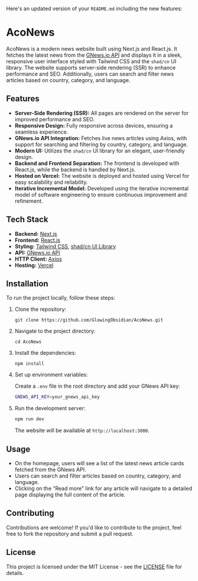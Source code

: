 Here's an updated version of your `README.md` including the new features:

# AcoNews

AcoNews is a modern news website built using Next.js and React.js. It fetches the latest news from the [GNews.io API](https://gnews.io/) and displays it in a sleek, responsive user interface styled with Tailwind CSS and the `shad/cn` UI library. The website supports server-side rendering (SSR) to enhance performance and SEO. Additionally, users can search and filter news articles based on country, category, and language.

## Features

- **Server-Side Rendering (SSR):** All pages are rendered on the server for improved performance and SEO.
- **Responsive Design:** Fully responsive across devices, ensuring a seamless experience.
- **GNews.io API Integration:** Fetches live news articles using Axios, with support for searching and filtering by country, category, and language.
- **Modern UI:** Utilizes the `shad/cn` UI library for an elegant, user-friendly design.
- **Backend and Frontend Separation:** The frontend is developed with React.js, while the backend is handled by Next.js.
- **Hosted on Vercel:** The website is deployed and hosted using Vercel for easy scalability and reliability.
- **Iterative Incremental Model:** Developed using the iterative incremental model of software engineering to ensure continuous improvement and refinement.

## Tech Stack

- **Backend:** [Next.js](https://nextjs.org/)
- **Frontend:** [React.js](https://reactjs.org/)
- **Styling:** [Tailwind CSS](https://tailwindcss.com/), [shad/cn UI Library](https://shadcn.dev/)
- **API:** [GNews.io API](https://gnews.io/)
- **HTTP Client:** [Axios](https://axios-http.com/)
- **Hosting:** [Vercel](https://vercel.com/)

## Installation

To run the project locally, follow these steps:

1. Clone the repository:
   ```
   git clone https://github.com/GlowingObsidian/AcoNews.git
   ```
2. Navigate to the project directory:
   ```
   cd AcoNews
   ```
3. Install the dependencies:
   ```
   npm install
   ```
4. Set up environment variables:

   Create a `.env` file in the root directory and add your GNews API key:

   ```bash
   GNEWS_API_KEY=your_gnews_api_key
   ```

5. Run the development server:

   ```bash
   npm run dev
   ```

   The website will be available at `http://localhost:3000`.

## Usage

- On the homepage, users will see a list of the latest news article cards fetched from the GNews API.
- Users can search and filter articles based on country, category, and language.
- Clicking on the "Read more" link for any article will navigate to a detailed page displaying the full content of the article.

## Contributing

Contributions are welcome! If you'd like to contribute to the project, feel free to fork the repository and submit a pull request.

## License

This project is licensed under the MIT License - see the [LICENSE](LICENSE) file for details.
